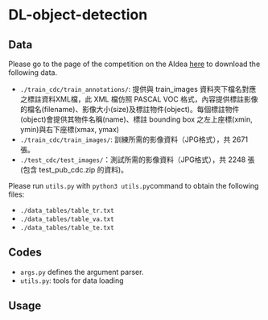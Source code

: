 # DL-object-detection

## Data

Please go to the page of the competition on the AIdea [here](https://aidea-web.tw/topic/cc2d8ec6-dfaf-42bd-8a4a-435bffc8d071) to download the following data.

- `./train_cdc/train_annotations/`: 提供與 train_images 資料夾下檔名對應之標註資料XML檔，此 XML 檔仿照 PASCAL VOC 格式，內容提供標註影像的檔名(filename)、影像大小(size)及標註物件(object)。每個標註物件(object)會提供其物件名稱(name)、標註 bounding box 之左上座標(xmin, ymin)與右下座標(xmax, ymax)
- `./train_cdc/train_images/`: 訓練所需的影像資料（JPG格式），共 2671 張。
- `./test_cdc/test_images/`：測試所需的影像資料（JPG格式），共 2248 張(包含 test_pub_cdc.zip 的資料)。

Please run `utils.py` with `python3 utils.py`command to obtain the following files:

- `./data_tables/table_tr.txt`
- `./data_tables/table_va.txt`
- `./data_tables/table_te.txt`

## Codes

- `args.py` defines the argument parser.
- `utils.py`: tools for data loading 

## Usage

